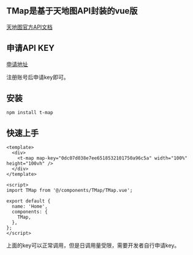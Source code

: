 ## TMap是基于天地图API封装的vue版

[天地图官方API文档](http://lbs.tianditu.gov.cn/api/js4.0/guide.html)

## 申请API KEY

[申请地址](http://lbs.tianditu.gov.cn/home.html)

注册账号后申请key即可。

## 安装

```
npm install t-map
```

## 快速上手

```vue
<template>
  <div>
    <t-map map-key="0dc07d038e7ee6518532101750a96c5a" width="100%" height="100vh" />
  </div>
</template>

<script>
import TMap from '@/components/TMap/TMap.vue';

export default {
  name: 'Home',
  components: {
    TMap,
  },
};
</script>

```

上面的key可以正常调用，但是日调用量受限，需要开发者自行申请key。

